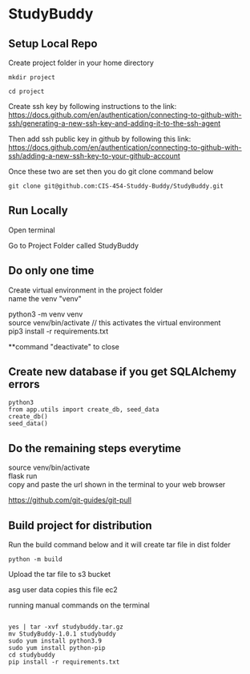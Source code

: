 # StudyBuddy
## Setup Local Repo
Create project folder in your home directory

`mkdir project`

`cd project`

Create ssh key by following instructions to the link: https://docs.github.com/en/authentication/connecting-to-github-with-ssh/generating-a-new-ssh-key-and-adding-it-to-the-ssh-agent

Then add ssh public key in github by following this link: https://docs.github.com/en/authentication/connecting-to-github-with-ssh/adding-a-new-ssh-key-to-your-github-account

Once these two are set then you do git clone command below

`git clone git@github.com:CIS-454-Studdy-Buddy/StudyBuddy.git`

## Run Locally 

Open terminal

Go to Project Folder called StudyBuddy

## Do only one time

Create virtual environment in the project folder  
name the venv "venv"  

python3 -m venv venv  
source venv/bin/activate // this activates the virtual environment  
pip3 install -r requirements.txt  

**command "deactivate" to close  

## Create new database if you get SQLAlchemy errors

```
python3
from app.utils import create_db, seed_data
create_db()
seed_data()
```


## Do the remaining steps everytime  
source venv/bin/activate  
flask run  
copy and paste the url shown in the terminal to your web browser  

https://github.com/git-guides/git-pull 


## Build project for distribution
Run the build command below and it will create tar file in dist folder

```
python -m build

```

Upload the tar file to s3 bucket

asg user data copies this file ec2

running manual commands on the terminal

```

yes | tar -xvf studybuddy.tar.gz 
mv StudyBuddy-1.0.1 studybuddy
sudo yum install python3.9
sudo yum install python-pip
cd studybuddy
pip install -r requirements.txt

```

